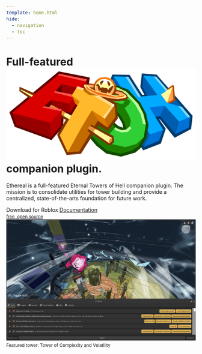 ```yaml
---
template: home.html
hide:
  - navigation
  - toc
---
```


<h1 style="display: none;">Home</h1>

<main class="ethereal-home">
<h1>
    Full-featured <a href="https://www.roblox.com/games/8562822414/Eternal-Towers-of-Hell"><img src="./images/etoh.png" alt="Eternal Towers of Hell" /></a> companion plugin.
</h1>

<p>
    Ethereal is a full-featured Eternal Towers of Hell companion plugin. The
    mission is to consolidate utilities for tower building and provide a
    centralized, state-of-the-arts foundation for future work.
</p>

<nav style="display: flex; gap: 0.25rem;">
<a class="md-button md-button--primary">
    Download for Roblox
</a>
<a class="md-button" href="./docs">
    Documentation
</a>
</nav>
<small><a href="https://github.com/znotfireman/ethereal">free, open source</a></small>

<img src="./images/widget.png" class="ethereal-home-thumbnail" />
<small>Featured tower: Tower of Complexity and Volatility</small>

</main>
